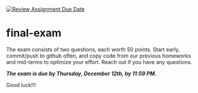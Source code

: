 [![Review Assignment Due Date](https://classroom.github.com/assets/deadline-readme-button-22041afd0340ce965d47ae6ef1cefeee28c7c493a6346c4f15d667ab976d596c.svg)](https://classroom.github.com/a/bKhfWB7j)
# final-exam

The exam consists of two questions, each worth 50 points. Start early, commit/push to github often, and copy code from our previous homeworks and mid-terms to optimize your effort. Reach out if you have any questions.

***The exam is due by Thursday, December 12th, by 11:59 PM.***

Good luck!!!
